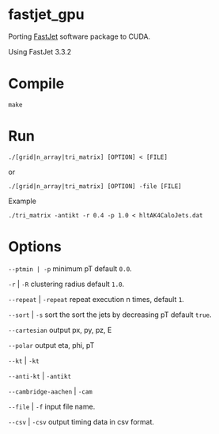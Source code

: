 # fastjet_gpu
Porting [FastJet](http://fastjet.fr/) software package to CUDA.

Using FastJet 3.3.2

# Compile 
```
make
```

# Run
```
./[grid|n_array|tri_matrix] [OPTION] < [FILE] 
```
or 
```
./[grid|n_array|tri_matrix] [OPTION] -file [FILE]
```
Example
```
./tri_matrix -antikt -r 0.4 -p 1.0 < hltAK4CaloJets.dat
```

# Options
`--ptmin | -p` minimum pT default `0.0`.

`-r` | `-R` clustering radius default `1.0`.

`--repeat` | `-repeat` repeat execution n times, default `1`.

`--sort` | `-s` sort the sort the jets by decreasing pT default `true`.

`--cartesian` output px, py, pz, E

`--polar` output eta, phi, pT

`--kt` | `-kt`

`--anti-kt` | `-antikt`

`--cambridge-aachen` | `-cam`

`--file` | `-f` input file name.

`--csv` | `-csv` output timing data in csv format.
